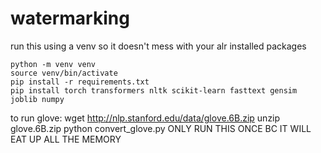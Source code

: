 # watermarking
run this using a  venv so it doesn't mess with your alr installed packages
```
python -m venv venv
source venv/bin/activate
pip install -r requirements.txt
pip install torch transformers nltk scikit-learn fasttext gensim joblib numpy
```


to run glove:
wget http://nlp.stanford.edu/data/glove.6B.zip
unzip glove.6B.zip
python convert_glove.py  ONLY RUN THIS ONCE BC IT WILL EAT UP ALL THE MEMORY
